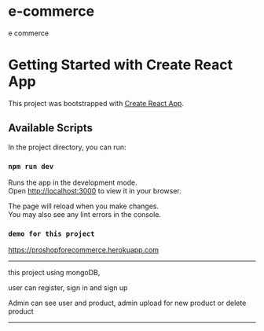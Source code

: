 # e-commerce
e commerce

# Getting Started with Create React App

This project was bootstrapped with [Create React App](https://github.com/facebook/create-react-app).

## Available Scripts

In the project directory, you can run:

### `npm run dev`

Runs the app in the development mode.\
Open [http://localhost:3000](http://localhost:3000) to view it in your browser.

The page will reload when you make changes.\
You may also see any lint errors in the console.

### `demo for this project`

https://proshopforecommerce.herokuapp.com

---

this project using mongoDB,

user can register, sign in and sign up

Admin can see user and product, admin upload for new product or delete product

---
